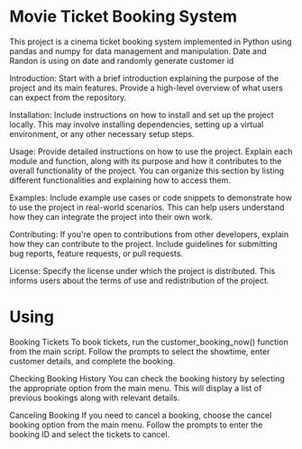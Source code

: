 

# Movie Ticket Booking System

This project is a cinema ticket booking system implemented in Python using pandas and numpy for data management and manipulation. Date and Randon is using on date and randomly generate customer id

Introduction: Start with a brief introduction explaining the purpose of the project and its main features. Provide a high-level overview of what users can expect from the repository.

Installation: Include instructions on how to install and set up the project locally. This may involve installing dependencies, setting up a virtual environment, or any other necessary setup steps.

Usage: Provide detailed instructions on how to use the project. Explain each module and function, along with its purpose and how it contributes to the overall functionality of the project. You can organize this section by listing different functionalities and explaining how to access them.

Examples: Include example use cases or code snippets to demonstrate how to use the project in real-world scenarios. This can help users understand how they can integrate the project into their own work.

Contributing: If you're open to contributions from other developers, explain how they can contribute to the project. Include guidelines for submitting bug reports, feature requests, or pull requests.

License: Specify the license under which the project is distributed. This informs users about the terms of use and redistribution of the project.


# Using

Booking Tickets
To book tickets, run the customer_booking_now() function from the main script. Follow the prompts to select the showtime, enter customer details, and complete the booking.

Checking Booking History
You can check the booking history by selecting the appropriate option from the main menu. This will display a list of previous bookings along with relevant details.

Canceling Booking
If you need to cancel a booking, choose the cancel booking option from the main menu. Follow the prompts to enter the booking ID and select the tickets to cancel.
